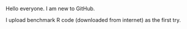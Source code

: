 Hello everyone. I am new to GitHub.

I upload benchmark R code (downloaded from internet) as the first try. 
